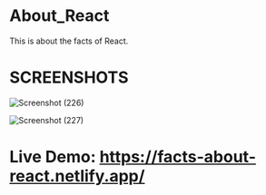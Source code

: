 # About_React
This is about the facts of React.

# SCREENSHOTS

![Screenshot (226)](https://github.com/Hafiz-Ali-1/About_React/assets/125127546/5ba1623c-b875-4de1-9a60-9fdec92bfd0f)

![Screenshot (227)](https://github.com/Hafiz-Ali-1/About_React/assets/125127546/a4e2c26f-db21-4c31-9135-ac8f7ce5c874)

# Live Demo: https://facts-about-react.netlify.app/
